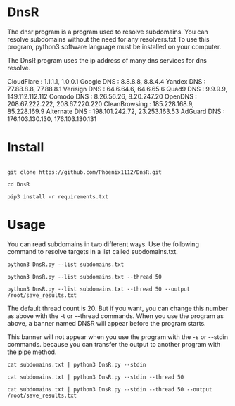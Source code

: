 # DnsR

The dnsr program is a program used to resolve subdomains. You can resolve subdomains without the need for any resolvers.txt
To use this program, python3 software language must be installed on your computer.

The DnsR program uses the ip address of many dns services for dns resolve. 

CloudFlare : 1.1.1.1, 1.0.0.1
Google DNS : 8.8.8.8, 8.8.4.4
Yandex DNS : 77.88.8.8, 77.88.8.1
Verisign DNS :  64.6.64.6, 64.6.65.6
Quad9 DNS : 9.9.9.9, 149.112.112.112
Comodo DNS :  8.26.56.26, 8.20.247.20
OpenDNS : 208.67.222.222, 208.67.220.220
CleanBrowsing : 185.228.168.9, 85.228.169.9
Alternate DNS : 198.101.242.72, 23.253.163.53
AdGuard DNS : 176.103.130.130, 176.103.130.131

# Install

```

git clone https://github.com/Phoenix1112/DnsR.git

cd DnsR

pip3 install -r requirements.txt

```

# Usage

You can read subdomains in two different ways. Use the following command to resolve targets in a list called subdomains.txt.


```
python3 DnsR.py --list subdomains.txt

python3 DnsR.py --list subdomains.txt --thread 50

python3 DnsR.py --list subdomains.txt --thread 50 --output /root/save_results.txt

```

The default thread count is 20. But if you want, you can change this number as above with the -t or --thread commands.
When you use the program as above, a banner named DNSR will appear before the program starts. 

This banner will not appear when you use the program with the -s or --stdin commands. because you can transfer the output to another program with the pipe method.

```
cat subdomains.txt | python3 DnsR.py --stdin

cat subdomains.txt | python3 DnsR.py --stdin --thread 50

cat subdomains.txt | python3 DnsR.py --stdin --thread 50 --output /root/save_results.txt

```

